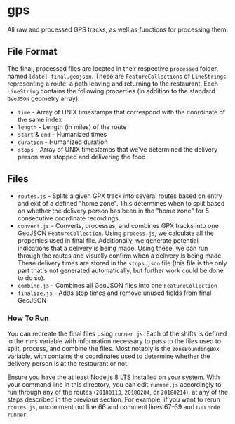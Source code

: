 # gps

All raw and processed GPS tracks, as well as functions for processing them.

## File Format

The final, processed files are located in their respective `processed` folder, named `[date]-final.geojson`. These are `FeatureCollections` of `LineStrings` representing a route: a path leaving and returning to the restaurant. Each `LineString` contains the following properties (in addition to the standard `GeoJSON` geometry array):

- `time` - Array of UNIX timestamps that correspond with the coordinate of the same index
- `length` - Length (in miles) of the route
- `start` & `end` - Humanized times
- `duration` - Humanized duration
- `stops` - Array of UNIX timestamps that we've determined the delivery person was stopped and delivering the food

## Files

- `routes.js` - Splits a given GPX track into several routes based on entry and exit of a defined "home zone". This determines when to split based on whether the delivery person has been in the "home zone" for 5 consecutive coordinate recordings.
- `convert.js` - Converts, processes, and combines GPX tracks into one GeoJSON `FeatureCollection`. Using `process.js`, we calculate all the properties used in final file. Additionally, we generate potential indications that a delivery is being made. Using these, we can run through the routes and visually confirm when a delivery is being made. These delivery times are stored in the `stops.json` file (this file is the only part that's not generated automatically, but further work could be done to do so).
- `combine.js` - Combines all GeoJSON files into one `FeatureCollection`
- `finalize.js` - Adds stop times and remove unused fields from final GeoJSON

### How To Run

You can recreate the final files using `runner.js`. Each of the shifts is defined in the `runs` variable with information necessary to pass to the files used to split, process, and combine the files. Most notably is the `zoneBoundingBox` variable, with contains the coordinates used to determine whether the delivery person is at the restaurant or not.

Ensure you have the at least Node.js 8 LTS installed on your system. With your command line in this directory, you can edit `runner.js` accordingly to run through any of the routes (`20180113`, `20180204`, or `20180214`), at any of the steps described in the previous section. For example, if you want to rerun `routes.js`, uncomment out line 66 and comment lines 67-69 and run `node runner`. 
